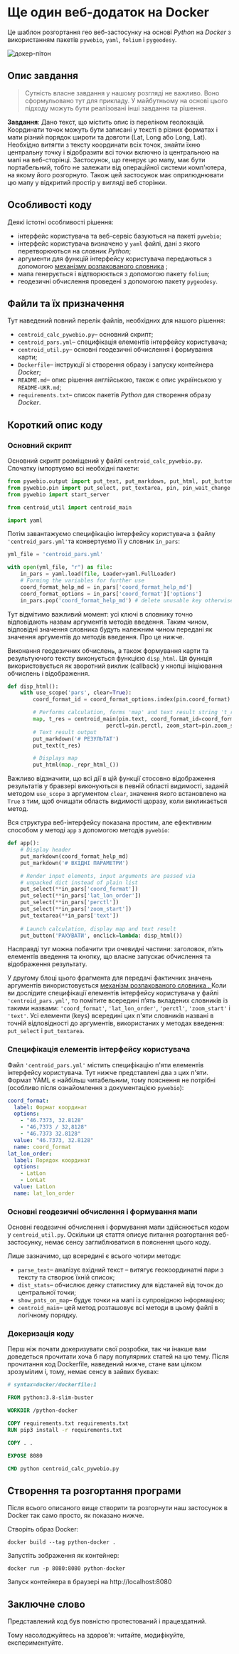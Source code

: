# Ще один веб-додаток на Docker

Це шаблон розгортання гео веб-застосунку на основі *Python* на *Docker* з використанням пакетів `pywebio`, `yaml`, `folium` і `pygeodesy`.

![докер-пітон](docker-python.png)

## Опис завдання

> Сутність власне завдання у нашому розгляді не важливо. Воно сформульовано тут для прикладу. У майбутньому на основі цього підходу можуть бути реалізовані інші завдання та рішення.

**Завдання**: Дано текст, що містить опис із переліком геолокацій. Координати точок можуть бути записані у тексті в різних форматах і мати різний порядок широти та довготи (Lat, Long або Long, Lat). Необхідно витягти з тексту координати всіх точок, знайти їхню центральну точку і відобразити всі точки включно із центральною на мапі на веб-сторінці. Застосунок, що генерує цю мапу, має бути портабельний, тобто не залежати від операційної системи комп'ютера, на якому його розгорнуто. Також цей застосунок має оприлюднювати цю мапу у відкритий простір у вигляді веб сторінки. 

## Особливості коду

Деякі істотні особливості рішення:

- інтерфейс користувача та веб-сервіс базуються на пакеті  `pywebio`;
- інтерфейс користувача визначено у `yaml` файлі, дані з якого перетворюються на словник *Python*;
- аргументи для функцій інтерфейсу користувача передаються з допомогою [механізму розпакованого словника](https://python-reference.readthedocs.io/en/latest/docs/operators/dict_unpack.html) ;
- мапа генерується і відтворюється з допомогою пакету `folium`;
- геодезичні обчислення проведені з допомогою пакету `pygeodesy`.

## Файли та їх призначення

Тут наведений повний перелік файлів, необхідних для нашого рішення:

- `centroid_calc_pywebio.py`– основний скрипт;
- `centroid_pars.yml`– специфікація елементів інтерфейсу користувача;
- `centroid_util.py`– основні геодезичні обчислення і формування карти;
- `Dockerfile`– інструкції зі створення образу і запуску контейнера *Docker*;
- `README.md`– опис рішення англійською, також є опис українською у `README-UKR.md`;
- `requirements.txt`– список пакетів *Python* для створення образу *Docker*.

## Короткий опис коду

### Основний скрипт

Основний скрипт розміщений у файлі `centroid_calc_pywebio.py`. Спочатку імпортуємо всі необхідні пакети:

```python
from pywebio.output import put_text, put_markdown, put_html, put_button, use_scope
from pywebio.pin import put_select, put_textarea, pin, pin_wait_change
from pywebio import start_server

from centroid_util import centroid_main

import yaml
```

Потім завантажуємо специфікацію інтерфейсу користувача з файлу `'centroid_pars.yml'`та конвертуємо її у словник `in_pars`:

```python
yml_file = 'centroid_pars.yml'

with open(yml_file, "r") as file:
    in_pars = yaml.load(file, Loader=yaml.FullLoader)
    # Forming the variables for further use
    coord_format_help_md = in_pars['coord_format_help_md']
    coord_format_options = in_pars['coord_format']['options']
    in_pars.pop('coord_format_help_md') # delete unusable key otherwise it's error
```

Тут відмітимо важливий момент: усі ключі в словнику точно відповідають назвам аргументів методів введення. Таким чином, відповідні значення словника будуть належним чином передані як значення аргументів до методів введення. Про це нижче.

Виконання геодезичних обчислень, а також формування карти та результуючого тексту виконується функцією `disp_html`. Ця функція використовується як зворотний виклик (callback) у кнопці ініціювання обчислень і відображення.

```python
def disp_html():
    with use_scope('pars', clear=True):
        coord_format_id = coord_format_options.index(pin.coord_format)

        # Performs calculation, forms 'map' and text result string 't_res'
        map, t_res = centroid_main(pin.text, coord_format_id=coord_format_id,
                               perctl=pin.perctl, zoom_start=pin.zoom_start)
        # Text result output
        put_markdown('# РЕЗУЛЬТАТ')
        put_text(t_res)

        # Displays map
        put_html(map._repr_html_())
```

Важливо відзначити, що всі дії в цій функції  стосовно відображення результатів у бравзері виконуються в певній області видимості, заданій методом `use_scope` з аргументом `clear`, значення якого встановлено на `True` з тим, щоб очищати область видимості щоразу, коли викликається метод.

Вся структура веб-інтерфейсу показана простим, але ефективним способом у методі `app` з допомогою методів `pywebio`:

```python
def app():
    # Display header
    put_markdown(coord_format_help_md)
    put_markdown('# ВХІДНІ ПАРАМЕТРИ')

    # Render input elements, input arguments are passed via 
    # unpacked dict instead of plain list
    put_select(**in_pars['coord_format'])
    put_select(**in_pars['lat_lon_order'])
    put_select(**in_pars['perctl'])
    put_select(**in_pars['zoom_start'])
    put_textarea(**in_pars['text'])
    
    # Launch calculation, display map and text result
    put_button('РАХУВАТИ', onclick=lambda: disp_html())
```

Насправді тут можна побачити три очевидні частини: заголовок, п’ять елементів введення та кнопку, що власне запускає обчислення та відображення результату.

У другому блоці цього фрагмента для передачі фактичних значень аргументів використовується [механізм розпакованого словника . ](https://python-reference.readthedocs.io/en/latest/docs/operators/dict_unpack.html)Коли ви дослідите специфікації елементів інтерфейсу користувача у файлі `'centroid_pars.yml'`, то помітите всередині п’ять вкладених словників із такими назвами: `'coord_format'`, `'lat_lon_order'`, `'perctl'`, `'zoom_start'` і `'text'`. Усі елементи (keys) всередині цих п'яти словників названі в точній відповідності до аргументів, використаних у методах введення: `put_select` і `put_textarea`.

### Специфікація елементів інтерфейсу користувача

Файл `'centroid_pars.yml'` містить специфікацію п'яти елементів інтерфейсу користувача. Тут нижче представлені два з цих п'яти. Формат YAML є найбільш читабельним, тому пояснення не потрібні (особливо після ознайомлення з документацією `pywebio`):

```yaml
coord_format:
  label: Формат координат
  options:
    - "46.7373, 32.8128"
    - "46,7373 / 32,8128"
    - "46.7373 32.8128"
  value: "46.7373, 32.8128"
  name: coord_format
lat_lon_order:
  label: Порядок координат
  options:
    - LatLon
    - LonLat
  value: LatLon
  name: lat_lon_order
```

### Основні геодезичні обчислення і формування мапи

Основні геодезичні обчислення і формування мапи здійснюється кодом у `centroid_util.py`. Оскільки ця стаття описує питання розгортання веб-застосунку, немає сенсу заглиблюватися в пояснення цього коду.

Лише зазначимо, що всередині є всього чотири методи:

- `parse_text`– аналізує вхідний текст – витягує геокоординатні пари з тексту та створює їхній список;
- `dist_stats`– обчислює деяку статистику для відстаней від точок до центральної точки;
- `show_pnts_on_map`– будує точки на мапі із супровідною інформацією;
- `centroid_main`– цей метод розташовує всі методи в цьому файлі в логічному порядку.

### Докеризація коду

Перш ніж почати докеризувати свої розробки, так чи інакше вам доведеться прочитати хоча б пару популярних статей на цю тему. Після прочитання код Dockerfile, наведений нижче, стане вам цілком зрозумілим і, тому, немає сенсу в зайвих буквах:

```dockerfile
# syntax=docker/dockerfile:1

FROM python:3.8-slim-buster

WORKDIR /python-docker

COPY requirements.txt requirements.txt
RUN pip3 install -r requirements.txt

COPY . .

EXPOSE 8080

CMD python centroid_calc_pywebio.py
```

## Створення та розгортання програми

Після всього описаного вище створити та розгорнути наш застосунок в Docker так само просто, як показано нижче.

Створіть образ Docker:

```shell
docker build --tag python-docker .
```

Запустіть зображення як контейнер:

```shell
docker run -p 8080:8080 python-docker
```

Запуск контейнера в браузері на http://localhost:8080

## Заключне слово

Представлений код був повністю протестований і працездатний.

Тому насолоджуйтесь на здоров'я: читайте, модифікуйте, експериментуйте.

 
